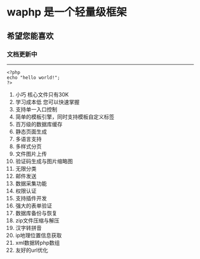 # waphp 是一个轻量级框架 #
## 希望您能喜欢 ##
### 文档更新中 ###
****

    <?php
	echo "hello world!";
	?>

1. 小巧 核心文件只有30K
2. 学习成本低 您可以快速掌握
3. 支持单一入口控制
4. 简单的模板引擎，同时支持模板自定义标签
5. 百万级的数据库缓存
6. 静态页面生成
7. 多语言支持
8. 多样式分页
9. 文件图片上传
10. 验证码生成与图片缩略图
11. 无限分类
12. 邮件发送
13. 数据采集功能
14. 权限认证
15. 支持插件开发
16. 强大的表单验证
17. 数据库备份与恢复
18. zip文件压缩与解压
19. 汉字转拼音
20. ip地理位置信息获取
21. xml数据转php数组
22. 友好的url优化

 
    


